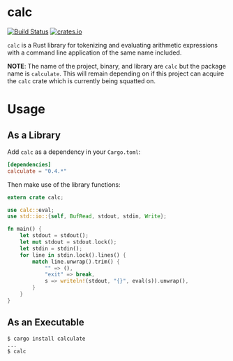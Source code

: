 # calc
[![Build Status](https://travis-ci.org/redox-os/calc.svg?branch=master)](https://travis-ci.org/redox-os/calc)
[![crates.io](https://meritbadge.herokuapp.com/calculate)](https://crates.io/crates/calculate)


`calc` is a Rust library for tokenizing and evaluating arithmetic expressions with a command line application of the same name included.

**NOTE**: The name of the project, binary, and library are `calc` but the package name is `calculate`. This will remain depending on if this project can acquire the `calc` crate which is currently being squatted on.

# Usage

## As a Library

Add `calc` as a dependency in your `Cargo.toml`:
```toml
[dependencies]
calculate = "0.4.*"
```

Then make use of the library functions:
```rust
extern crate calc;

use calc::eval;
use std::io::{self, BufRead, stdout, stdin, Write};

fn main() {
    let stdout = stdout();
    let mut stdout = stdout.lock();
    let stdin = stdin();
    for line in stdin.lock().lines() {
        match line.unwrap().trim() {
            "" => (),
            "exit" => break,
            s => writeln!(stdout, "{}", eval(s)).unwrap(),
        }
    }
}
```

## As an Executable

```bash
$ cargo install calculate
...
$ calc
```
